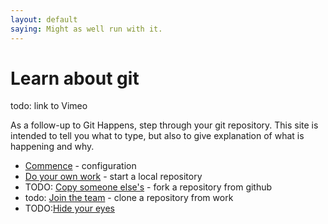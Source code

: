 ```yaml
---
layout: default
saying: Might as well run with it.
---
```


# Learn about git 

 todo: link to Vimeo

As a follow-up to Git Happens, step through your git repository. This site is intended to tell you what to type, but also to give explanation of what is happening and why.

* [Commence](commence.html) - configuration
* [Do your own work](init.html) - start a local repository
* TODO: [Copy someone else's](fork.html) - fork a repository from github
* todo: [Join the team](clone.html) - clone a repository from work
* TODO:[Hide your eyes](ignore.html)

